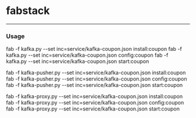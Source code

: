 # fabstack

---

### Usage

fab -f kafka.py --set inc=service/kafka-coupon.json install:coupon
fab -f kafka.py --set inc=service/kafka-coupon.json config:coupon
fab -f kafka.py --set inc=service/kafka-coupon.json start:coupon


fab -f kafka-pusher.py --set inc=service/kafka-coupon.json install:coupon
fab -f kafka-pusher.py --set inc=service/kafka-coupon.json config:coupon
fab -f kafka-pusher.py --set inc=service/kafka-coupon.json start:coupon


fab -f kafka-proxy.py --set inc=service/kafka-coupon.json install:coupon
fab -f kafka-proxy.py --set inc=service/kafka-coupon.json config:coupon
fab -f kafka-proxy.py --set inc=service/kafka-coupon.json start:coupon
